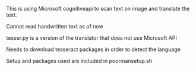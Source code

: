 This is using Microsoft cognitiveapi to scan text on image and translate the text.

Cannot read handwritten text as of now

tesser.py is a version of the translator that does not use Microsoft API

Needs to download tesseract packages in order to detect the language

Setup and packages used are included in poormansetup.sh
